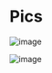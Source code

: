 # Pics
![image](https://github.com/Botleigh-Grange/Pics/assets/151997230/d9e59aa4-0fd0-4053-b3b9-0617063877ed)

![image](https://github.com/Botleigh-Grange/Pics/assets/151997230/9649c8af-84d9-4e7f-84e5-5669b3b489db)

